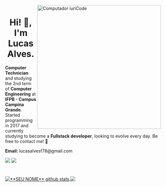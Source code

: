 <img src="https://raw.githubusercontent.com/MicaelliMedeiros/micaellimedeiros/master/image/computer-illustration.png" min-width="400px" max-width="400px" width="400px" align="right" alt="Computador iuriCode">

<h1 align="center">Hi! 👋, I'm Lucas Alves.</h1>
<p align="left"><strong>Computer Technician</strong> and studying the 2nd term of <strong>Computer Engineering</strong> at <strong>IFPB - Campus Campina Grande</strong>. Started programming in 2017 and currently studying to become a <strong>Fullstack developer</strong>, looking to evolve every day. Be free to contact me! 🤝</p>

<p align="left">
 <strong>Email: </strong>lucasalvesf78@gmail.com
</p>

<p align="left">

  <a href="https://www.linkedin.com/in/lucasfdelis/" target="_blank" alt="Linkedin">
  <img src="https://img.shields.io/badge/-Linkedin-0e76a8?style=flat-square&logo=Linkedin&logoColor=white&link=https://www.linkedin.com/in/lucasfdelis/" /></a>
  
  <a href="https://www.instagram.com/lvkinhas/" target="_blank" alt="Instagram">
  <img src="https://img.shields.io/badge/-Instagram-DF0174?style=flat-square&labelColor=DF0174&logo=instagram&logoColor=white&link=https://www.instagram.com/lvkinhas/"/></a>
</p>  

<h1> </h1>

<a href="https://github.com/lucasfdelis">
 <img align="center" src="https://github-readme-stats.vercel.app/api?username=lucasfdelis&show_icons=true&theme=dracula&line_height=27" alt="**SEU NOME** github stats"/>
</a>

<a href="https://github.com/lucasfdelis">
  <img align="center" src="https://github-readme-stats.vercel.app/api/top-langs/?username=lucasfdelis&theme=dracula&hide_langs_below=1" />
</a>


